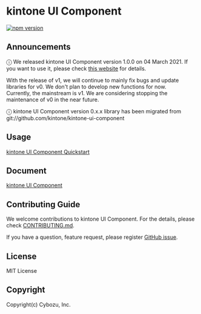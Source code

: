 # kintone UI Component
[![npm version][npm-image]][npm-url]

## Announcements
ⓘ We released kintone UI Component version 1.0.0 on 04 March 2021.
If you want to use it, please check [this website](https://kintone-ui-component.netlify.app/) for details.

With the release of v1, we will continue to mainly fix bugs and update libraries for v0.  We don't plan to develop new functions for now.<br>
Currently, the mainstream is v1. We are considering stopping the maintenance of v0 in the near future.

ⓘ kintone UI Component version 0.x.x library has been migrated from git://github.com/kintone/kintone-ui-component

## Usage
[kintone UI Component Quickstart](https://kintone-labs.github.io/kintone-ui-component/latest/#quick-start)

## Document
[kintone UI Component](https://kintone-labs.github.io/kintone-ui-component)

## Contributing Guide

We welcome contributions to kintone UI Component.
For the details, please check [CONTRIBUTING.md](https://github.com/kintone-labs/kintone-ui-component/blob/v0_dev/CONTRIBUTING.md).

If you have a question, feature request, please register [GitHub issue](https://github.com/kintone-labs/kintone-ui-component/issues/new/choose).

## License
MIT License

## Copyright
Copyright(c) Cybozu, Inc.

[npm-image]: https://img.shields.io/npm/v/@kintone/kintone-ui-component.svg
[npm-url]: https://npmjs.org/package/@kintone/kintone-ui-component
